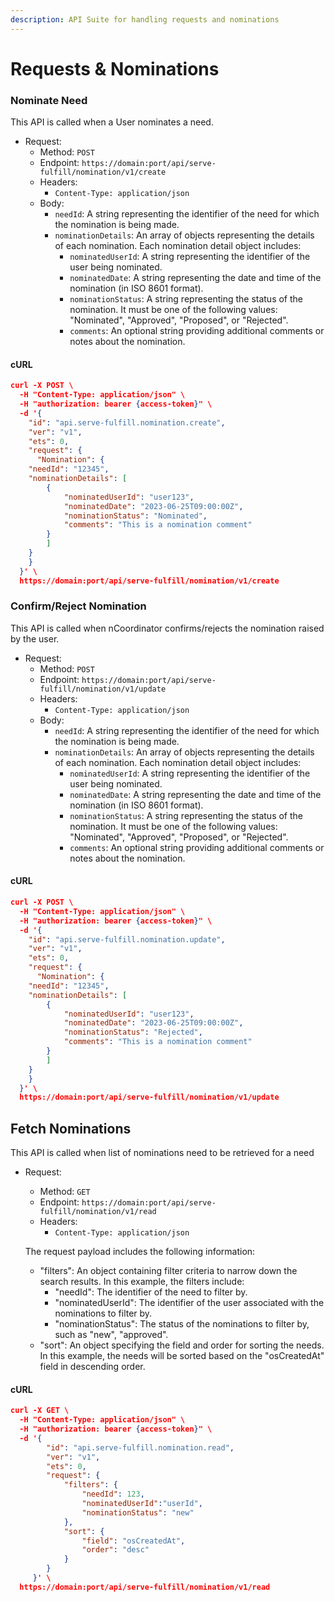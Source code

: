 ```yaml
---
description: API Suite for handling requests and nominations
---
```


# Requests & Nominations

### Nominate Need

This API is called when a User nominates a need.&#x20;

* Request:
  * Method: `POST`
  * Endpoint: `https://domain:port/api/serve-fulfill/nomination/v1/create`
  * Headers:
    * `Content-Type: application/json`
  * Body:
    * `needId`: A string representing the identifier of the need for which the nomination is being made.
    * `nominationDetails`: An array of objects representing the details of each nomination. Each nomination detail object includes:
      * `nominatedUserId`: A string representing the identifier of the user being nominated.
      * `nominatedDate`: A string representing the date and time of the nomination (in ISO 8601 format).
      * `nominationStatus`: A string representing the status of the nomination. It must be one of the following values: "Nominated", "Approved", "Proposed", or "Rejected".
      * `comments`: An optional string providing additional comments or notes about the nomination.

#### cURL

```json
curl -X POST \
  -H "Content-Type: application/json" \
  -H "authorization: bearer {access-token}" \
  -d '{
    "id": "api.serve-fulfill.nomination.create",
    "ver": "v1",
    "ets": 0,
    "request": {
      "Nomination": {
	"needId": "12345",
	"nominationDetails": [
		{
		    "nominatedUserId": "user123",
		    "nominatedDate": "2023-06-25T09:00:00Z",
		    "nominationStatus": "Nominated",
		    "comments": "This is a nomination comment"
		}
	    ]
	}
    }
  }' \
  https://domain:port/api/serve-fulfill/nomination/v1/create

```

### Confirm/Reject Nomination

This API is called when nCoordinator confirms/rejects the nomination raised by the user.&#x20;

* Request:
  * Method: `POST`
  * Endpoint: `https://domain:port/api/serve-fulfill/nomination/v1/update`
  * Headers:
    * `Content-Type: application/json`
  * Body:
    * `needId`: A string representing the identifier of the need for which the nomination is being made.
    * `nominationDetails`: An array of objects representing the details of each nomination. Each nomination detail object includes:
      * `nominatedUserId`: A string representing the identifier of the user being nominated.
      * `nominatedDate`: A string representing the date and time of the nomination (in ISO 8601 format).
      * `nominationStatus`: A string representing the status of the nomination. It must be one of the following values: "Nominated", "Approved", "Proposed", or "Rejected".
      * `comments`: An optional string providing additional comments or notes about the nomination.

#### cURL

```json
curl -X POST \
  -H "Content-Type: application/json" \
  -H "authorization: bearer {access-token}" \
  -d '{
    "id": "api.serve-fulfill.nomination.update",
    "ver": "v1",
    "ets": 0,
    "request": {
      "Nomination": {
	"needId": "12345",
	"nominationDetails": [
		{
		    "nominatedUserId": "user123",
		    "nominatedDate": "2023-06-25T09:00:00Z",
		    "nominationStatus": "Rejected",
		    "comments": "This is a nomination comment"
		}
	    ]
	}
    }
  }' \
  https://domain:port/api/serve-fulfill/nomination/v1/update
```

## Fetch Nominations

This API is called when list of nominations need to be retrieved for a need&#x20;

*   Request:

    * Method: `GET`
    * Endpoint: `https://domain:port/api/serve-fulfill/nomination/v1/read`
    * Headers:
      * `Content-Type: application/json`

    The request payload includes the following information:

    * "filters": An object containing filter criteria to narrow down the search results. In this example, the filters include:
      * "needId": The identifier of the need to filter by.
      * "nominatedUserId": The identifier of the user associated with the nominations to filter by.
      * "nominationStatus": The status of the nominations to filter by, such as "new", "approved".
    * "sort": An object specifying the field and order for sorting the needs. In this example, the needs will be sorted based on the "osCreatedAt" field in descending order.

#### cURL

```json
curl -X GET \
  -H "Content-Type: application/json" \
  -H "authorization: bearer {access-token}" \
  -d '{
        "id": "api.serve-fulfill.nomination.read",
        "ver": "v1",
        "ets": 0,
        "request": {
            "filters": {
                "needId": 123,
                "nominatedUserId":"userId",
                "nominationStatus": "new"
            },
            "sort": {
                "field": "osCreatedAt",
                "order": "desc"
            }
        }
     }' \
  https://domain:port/api/serve-fulfill/nomination/v1/read
```
